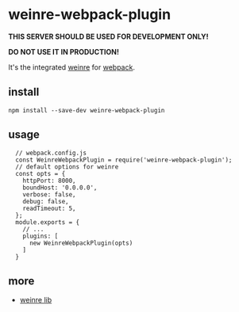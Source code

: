 # weinre-webpack-plugin

**THIS SERVER SHOULD BE USED FOR DEVELOPMENT ONLY!**

**DO NOT USE IT IN PRODUCTION!**

It's the integrated [weinre](https://developer.mozilla.org/zh-CN/docs/Archive/B2G_OS/Platform/Gaia/Weinre%E8%BF%9C%E7%A8%8B%E8%B0%83%E8%AF%95%E5%B7%A5%E5%85%B7) for [webpack](https://webpack.js.org/).

## install

    npm install --save-dev weinre-webpack-plugin

## usage
```
  // webpack.config.js
  const WeinreWebpackPlugin = require('weinre-webpack-plugin');
  // default options for weinre
  const opts = {
    httpPort: 8000,
    boundHost: '0.0.0.0',
    verbose: false,
    debug: false,
    readTimeout: 5,
  };
  module.exports = {
    // ...
    plugins: [
      new WeinreWebpackPlugin(opts)
    ]
  }

```


## more

* [weinre lib](https://www.npmjs.com/package/weinre)
